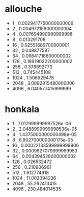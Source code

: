 # allouche
* 1 , 0.0029417750000000006
* 2 , 0.004972159000000004
* 4 , 0.007694990999999998
* 8 , 0.013291708
* 16 , 0.02551689700000001
* 32 , 0.048877587
* 64 , 0.09841718600000002
* 128 , 0.18919022200000002
* 256 , 0.378892773
* 512 , 0.745445108
* 1024 , 1.506929478
* 2048 , 3.0092815480000006
* 4096 , 6.040577415999999




# honkala
* 1 , 7.017999999997526e-06
* 2 , 2.0488999999998536e-05
* 4 , 1.4375000000000498e-05
* 8 , 6.802700000000175e-05
* 16 , 0.00022133599999999906
* 32 , 0.0009827079999999953
* 64 , 0.004394528000000002
* 128 , 0.026532472
* 256 , 0.210906961
* 512 , 1.912774918
* 1024 , 11.002094236
* 2048 , 55.262413415
* 4096 , 230.484014535
